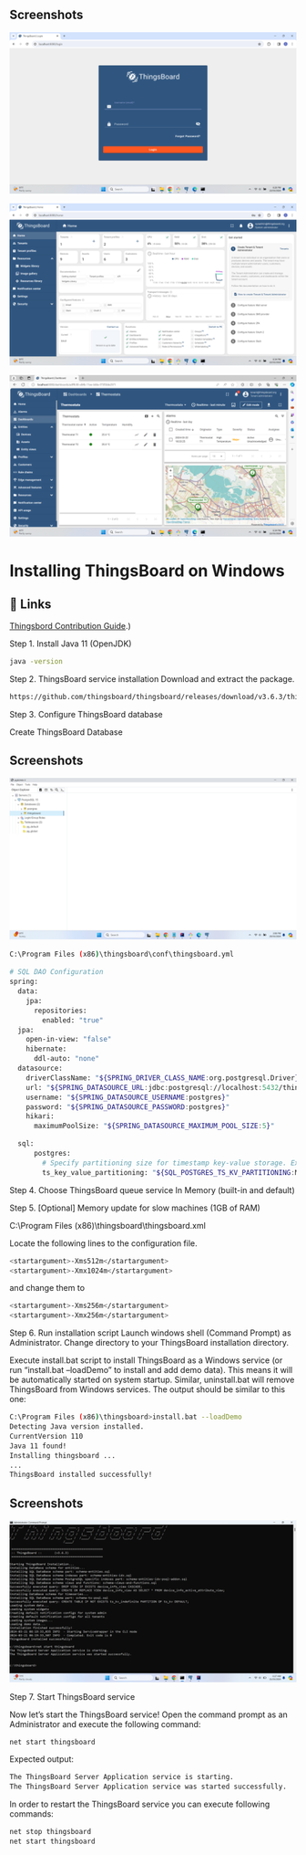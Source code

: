 
## Screenshots

![App Screenshot](https://github.com/sushanth91/thingsboarderror/blob/main/IOTlogin1.png)

![App Screenshot](https://github.com/sushanth91/thingsboarderror/blob/main/IOTsysadmin.png)

![App Screenshot](https://github.com/sushanth91/thingsboarderror/blob/main/IOTtenant.png)

# Installing ThingsBoard on Windows

## 🔗 Links
[Thingsbord Contribution Guide](https://thingsboard.io/docs/user-guide/install/windows/?windowsThingsboardQueue=inmemory).)

Step 1. Install Java 11 (OpenJDK)

```bash
java -version
```

Step 2. ThingsBoard service installation
Download and extract the package.

```bash
https://github.com/thingsboard/thingsboard/releases/download/v3.6.3/thingsboard-windows-3.6.3.zip
```

Step 3. Configure ThingsBoard database

Create ThingsBoard Database

## Screenshots

![App Screenshot](https://github.com/sushanth91/thingsboarderror/blob/main/6.png)

```bash
C:\Program Files (x86)\thingsboard\conf\thingsboard.yml
```

```bash
# SQL DAO Configuration
spring:
  data:
    jpa:
      repositories:
        enabled: "true"
  jpa:
    open-in-view: "false"
    hibernate:
      ddl-auto: "none"
  datasource:
    driverClassName: "${SPRING_DRIVER_CLASS_NAME:org.postgresql.Driver}"
    url: "${SPRING_DATASOURCE_URL:jdbc:postgresql://localhost:5432/thingsboard}"
    username: "${SPRING_DATASOURCE_USERNAME:postgres}"
    password: "${SPRING_DATASOURCE_PASSWORD:postgres}"
    hikari:
      maximumPoolSize: "${SPRING_DATASOURCE_MAXIMUM_POOL_SIZE:5}"
```

```bash
  sql:
      postgres:
        # Specify partitioning size for timestamp key-value storage. Example: DAYS, MONTHS, YEARS, INDEFINITE.
        ts_key_value_partitioning: "${SQL_POSTGRES_TS_KV_PARTITIONING:MONTHS}"
```

Step 4. Choose ThingsBoard queue service
In Memory
(built-in and default)

Step 5. [Optional] Memory update for slow machines (1GB of RAM)

C:\Program Files (x86)\thingsboard\thingsboard.xml

Locate the following lines to the configuration file.

```bash
<startargument>-Xms512m</startargument>
<startargument>-Xmx1024m</startargument>
```

and change them to

```bash
<startargument>-Xms256m</startargument>
<startargument>-Xmx256m</startargument>
```

Step 6. Run installation script
Launch windows shell (Command Prompt) as Administrator. Change directory to your ThingsBoard installation directory.

Execute install.bat script to install ThingsBoard as a Windows service (or run “install.bat –loadDemo” to install and add demo data). This means it will be automatically started on system startup. Similar, uninstall.bat will remove ThingsBoard from Windows services. The output should be similar to this one:

```bash
C:\Program Files (x86)\thingsboard>install.bat --loadDemo
Detecting Java version installed.
CurrentVersion 110
Java 11 found!
Installing thingsboard ...
...
ThingsBoard installed successfully!
```
## Screenshots

![App Screenshot](https://github.com/sushanth91/thingsboarderror/blob/main/IOT%20Service%20Installation.png)

Step 7. Start ThingsBoard service

Now let’s start the ThingsBoard service! Open the command prompt as an Administrator and execute the following command:

```bash
net start thingsboard
```

Expected output:

```bash
The ThingsBoard Server Application service is starting.
The ThingsBoard Server Application service was started successfully.
```

In order to restart the ThingsBoard service you can execute following commands:

```bash
net stop thingsboard
net start thingsboard
```



